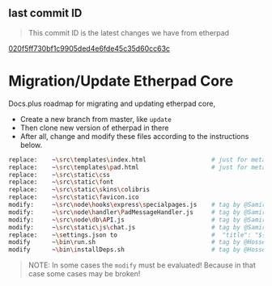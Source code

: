 ## last commit ID

> This commit ID is the latest changes we have from etherpad

[020f5ff730bf1c9905ded4e6fde45c35d60cc63c](https://github.com/ether/etherpad-lite/commit/020f5ff730bf1c9905ded4e6fde45c35d60cc63c)

# Migration/Update Etherpad Core

Docs.plus roadmap for migrating and updating etherpad core,

- Create a new branch from master, like `update`
- Then clone new version of etherpad in there
- After all, change and modify these files according to the instructions below.

``` bash
replace:    ~\src\templates\index.html                  # just for meta
replace:    ~\src\templates\pad.html                    # just for meta
replace:    ~\src\static\css
replace:    ~\src\static\font
replace:    ~\src\static\skins\colibris
replace:    ~\src\static\favicon.ico
modify:     ~\src\node\hooks\express\specialpages.js    # tag by @Samir
modify:     ~\src\node\handler\PadMessageHandler.js     # tag by @Samir
modify:     ~\src\node\db\API.js                        # tag by @Samir
modify:     ~\src\static\js\chat.js                     # tag by @Samir
replace:    ~\settings.json to                          #  "title": "${TITLE:docs.plus | Loading...}",
modify      ~\bin\run.sh                                # tag by @Hossein
modify      ~\bin\installDeps.sh                        # tag by @Hossein
```

>NOTE: In some cases the `modify` must be evaluated! Because in that case some cases may be broken!
